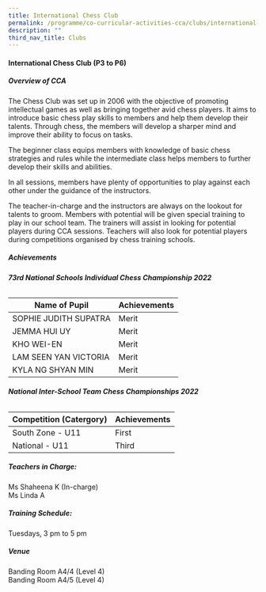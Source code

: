 ```yaml
---
title: International Chess Club
permalink: /programme/co-curricular-activities-cca/clubs/international-chess-club/
description: ""
third_nav_title: Clubs
---
```

#### **International Chess Club (P3 to P6)**

##### **Overview of CCA**
The Chess Club was set up in 2006 with the objective of promoting intellectual games as well as bringing together avid chess players. It aims to introduce basic chess play skills to members and help them develop their talents. Through chess, the members will develop a sharper mind and improve their ability to focus on tasks. 

The beginner class equips members with knowledge of basic chess strategies and rules while the intermediate class helps members to further develop their skills and abilities. 

In all sessions, members have plenty of opportunities to play against each other under the guidance of the instructors. 

The teacher-in-charge and the instructors are always on the lookout for talents to groom. Members with potential will be given special training to play in our school team. The trainers will assist in looking for potential players during CCA sessions. Teachers will also look for potential players during competitions organised by chess training schools.
  
##### **Achievements**

###### **73rd National Schools Individual Chess Championship 2022**

| Name of Pupil |Achievements | 
| -------- | -------- | 
|SOPHIE JUDITH SUPATRA|	Merit |
|JEMMA HUI UY|	Merit|
|KHO WEI-EN	|Merit |
|LAM SEEN YAN VICTORIA	|Merit|
|KYLA NG SHYAN MIN	|Merit|

###### **National Inter-School Team Chess Championships 2022**

| Competition (Catergory) |Achievements | 
| -------- | -------- | 
|South Zone - U11| First|
|National - U11|Third|


##### **Teachers in Charge:**

Ms Shaheena K (In-charge) <br>
Ms Linda A  

##### **Training Schedule:**

Tuesdays, 3 pm to 5 pm

##### **Venue**
Banding Room A4/4 (Level 4)<br>
Banding Room A4/5 (Level 4)